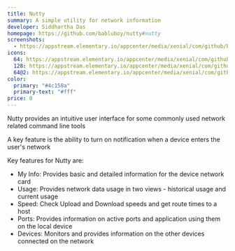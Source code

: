 ```yaml
---
title: Nutty
summary: A simple utility for network information
developer: Siddhartha Das
homepage: https://github.com/babluboy/nutty#nutty
screenshots:
  - https://appstream.elementary.io/appcenter/media/xenial/com/github/babluboy.nutty.desktop/6BBA9B50B2475C83EFA55CF340612B87/screenshots/image-1_orig.png
icons:
  64: https://appstream.elementary.io/appcenter/media/xenial/com/github/babluboy.nutty.desktop/6BBA9B50B2475C83EFA55CF340612B87/icons/64x64/com.github.babluboy.nutty_nutty.png
  128: https://appstream.elementary.io/appcenter/media/xenial/com/github/babluboy.nutty.desktop/6BBA9B50B2475C83EFA55CF340612B87/icons/128x128/com.github.babluboy.nutty_nutty.png
  64@2: https://appstream.elementary.io/appcenter/media/xenial/com/github/babluboy.nutty.desktop/6BBA9B50B2475C83EFA55CF340612B87/icons/64x64@2/com.github.babluboy.nutty_nutty.png
color:
  primary: "#4c158a"
  primary-text: "#fff"
price: 0
---
```


<p>Nutty provides an intuitive user interface for some commonly used network related command line tools</p>
<p>A key feature is the ability to turn on notification when a device enters the user&apos;s network</p>
<p>Key features for Nutty are:</p>
<ul>
  <li>My Info: Provides basic and detailed information for the device network card</li>
  <li>Usage: Provides network data usage in two views - historical usage and current usage</li>
  <li>Speed: Check Upload and Download speeds and get route times to a host</li>
  <li>Ports: Provides information on active ports and application using them on the local device</li>
  <li>Devices: Monitors and provides information on the other devices connected on the network</li>
</ul>